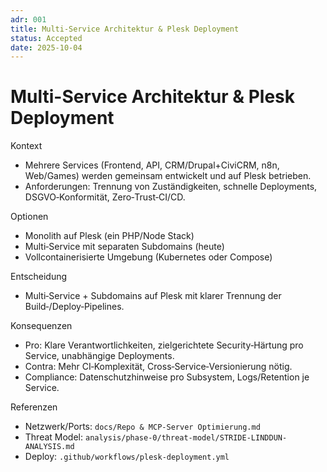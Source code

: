 ```yaml
---
adr: 001
title: Multi-Service Architektur & Plesk Deployment
status: Accepted
date: 2025-10-04
---
```


# Multi-Service Architektur & Plesk Deployment

Kontext
- Mehrere Services (Frontend, API, CRM/Drupal+CiviCRM, n8n, Web/Games) werden gemeinsam entwickelt und auf Plesk betrieben.
- Anforderungen: Trennung von Zuständigkeiten, schnelle Deployments, DSGVO‑Konformität, Zero‑Trust‑CI/CD.

Optionen
- Monolith auf Plesk (ein PHP/Node Stack)
- Multi‑Service mit separaten Subdomains (heute)
- Vollcontainerisierte Umgebung (Kubernetes oder Compose)

Entscheidung
- Multi‑Service + Subdomains auf Plesk mit klarer Trennung der Build‑/Deploy‑Pipelines.

Konsequenzen
- Pro: Klare Verantwortlichkeiten, zielgerichtete Security‑Härtung pro Service, unabhängige Deployments.
- Contra: Mehr CI‑Komplexität, Cross‑Service‑Versionierung nötig.
- Compliance: Datenschutzhinweise pro Subsystem, Logs/Retention je Service.

Referenzen
- Netzwerk/Ports: `docs/Repo & MCP-Server Optimierung.md`
- Threat Model: `analysis/phase-0/threat-model/STRIDE-LINDDUN-ANALYSIS.md`
- Deploy: `.github/workflows/plesk-deployment.yml`
